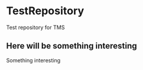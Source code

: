 # TestRepository
Test repository for TMS

## Here will be something interesting
Something interesting
